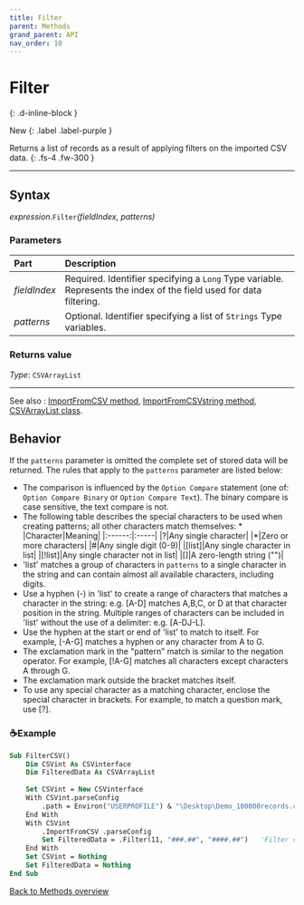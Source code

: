 ```yaml
---
title: Filter
parent: Methods
grand_parent: API
nav_order: 10
---
```


# Filter
{: .d-inline-block }

New
{: .label .label-purple }

Returns a list of records as a result of applying filters on the imported CSV data.
{: .fs-4 .fw-300 }

---

## Syntax

*expression*.`Filter`*(fieldIndex, patterns)*

### Parameters

<table>
<thead>
<tr>
<th style="text-align: left;">Part</th>
<th style="text-align: left;">Description</th>
</tr>
</thead>
<tbody>
<tr>
<td style="text-align: left;"><em>fieldIndex</em></td>
<td style="text-align: left;">Required. Identifier specifying a <code>Long</code> Type variable. Represents the index of the field used for data filtering.</td>
</tr>
<tr>
<td style="text-align: left;"><em>patterns</em></td>
<td style="text-align: left;">Optional. Identifier specifying a list of <code>Strings</code> Type variables.</td>
</tr>
</tbody>
</table>

### Returns value

*Type*: `CSVArrayList`

---

See also
: [ImportFromCSV method](https://ws-garcia.github.io/VBA-CSV-interface/api/methods/importfromcsv.html), [ImportFromCSVstring method](https://ws-garcia.github.io/VBA-CSV-interface/api/methods/importfromcsvstring.html), [CSVArrayList class](https://ws-garcia.github.io/VBA-CSV-interface/api/csvarraylist.html).

## Behavior

If the `patterns` parameter is omitted the complete set of stored data will be returned. The rules that apply to the `patterns` parameter are listed below:
* The comparison is influenced by the `Option Compare` statement (one of: `Option Compare Binary` or `Option Compare Text`). The binary compare is case sensitive, the text compare is not.
* The following table describes the special characters to be used when creating patterns; all other characters match themselves:
	* 
	|Character|Meaning|
	|:------:|:-----|
	|?|Any single character|
	|\*|Zero or more characters|
	|#|Any single digit (0-9)|
	|\[list\]|Any single character in list|
	|\[!list\]|Any single character not in list|
	|\[\]|A zero-length string ("")|
* 'list' matches a group of characters in `patterns` to a single character in the string and can contain almost all available characters, including digits.
* Use a hyphen (-) in 'list' to create a range of characters that matches a character in the string: e.g. [A-D] matches A,B,C, or D at that character position in the string. Multiple ranges of characters can be included in 'list' without the use of a delimiter: e.g. \[A-DJ-L\].
* Use the hyphen at the start or end of 'list' to match to itself. For example, \[-A-G\] matches a hyphen or any character from A to G.
* The exclamation mark in the "pattern" match is similar to the negation operator. For example, [!A-G] matches all characters except characters A through G.
* The exclamation mark outside the bracket  matches itself.
* To use any special character as a matching character, enclose the special character in brackets. For example, to match a question mark, use \[?\].

### ☕Example

```vb
Sub FilterCSV()
    Dim CSVint As CSVinterface
    Dim FilteredData As CSVArrayList
    
    Set CSVint = New CSVinterface
    With CSVint.parseConfig
        .path = Environ("USERPROFILE") & "\Desktop\Demo_100000records.csv"
    End With
    With CSVint
        .ImportFromCSV .parseConfig
        Set FilteredData = .Filter(11, "###.##", "####.##")   'Filter data between hundreds and thousands
    End With
    Set CSVint = Nothing
    Set FilteredData = Nothing
End Sub
```

[Back to Methods overview](https://ws-garcia.github.io/VBA-CSV-interface/api/methods/)